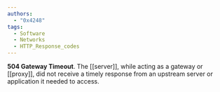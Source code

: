 ```yaml
---
authors: 
  - "0x4248"
tags:
  - Software
  - Networks
  - HTTP_Response_codes
---
```

**504 Gateway Timeout**. The [[server]], while acting as a gateway or [[proxy]], did not receive a timely response from an upstream server or application it needed to access.